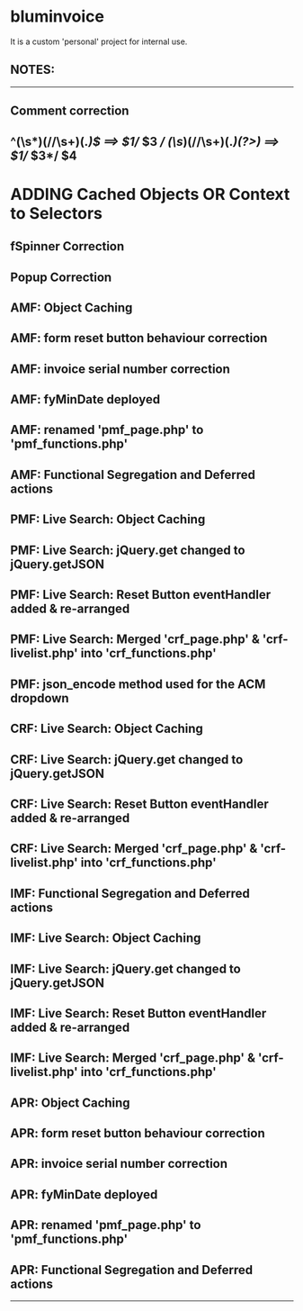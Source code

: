 # bluminvoice
It is a custom 'personal' project for internal use.
## NOTES:
----------
## Comment correction
^(\s*)(//\s+)(.*)$ ==> $1/* $3 */
(\s*)(//\s+)(.*)(\?>) ==> $1/* $3*/ $4
----------
# ADDING Cached Objects OR Context to Selectors
## fSpinner Correction
## Popup Correction
## AMF: Object Caching
## AMF: form reset button behaviour correction
## AMF: invoice serial number correction
## AMF: fyMinDate deployed 
## AMF: renamed 'pmf_page.php' to 'pmf_functions.php'
## AMF: Functional Segregation and Deferred actions
## PMF: Live Search: Object Caching
## PMF: Live Search: jQuery.get changed to jQuery.getJSON
## PMF: Live Search: Reset Button eventHandler added & re-arranged
## PMF: Live Search: Merged 'crf_page.php' & 'crf-livelist.php' into 'crf_functions.php'
## PMF: json_encode method used for the ACM dropdown
## CRF: Live Search: Object Caching
## CRF: Live Search: jQuery.get changed to jQuery.getJSON
## CRF: Live Search: Reset Button eventHandler added & re-arranged
## CRF: Live Search: Merged 'crf_page.php' & 'crf-livelist.php' into 'crf_functions.php'
## IMF: Functional Segregation and Deferred actions
## IMF: Live Search: Object Caching
## IMF: Live Search: jQuery.get changed to jQuery.getJSON
## IMF: Live Search: Reset Button eventHandler added & re-arranged
## IMF: Live Search: Merged 'crf_page.php' & 'crf-livelist.php' into 'crf_functions.php'
## APR: Object Caching
## APR: form reset button behaviour correction
## APR: invoice serial number correction
## APR: fyMinDate deployed 
## APR: renamed 'pmf_page.php' to 'pmf_functions.php'
## APR: Functional Segregation and Deferred actions

----------

